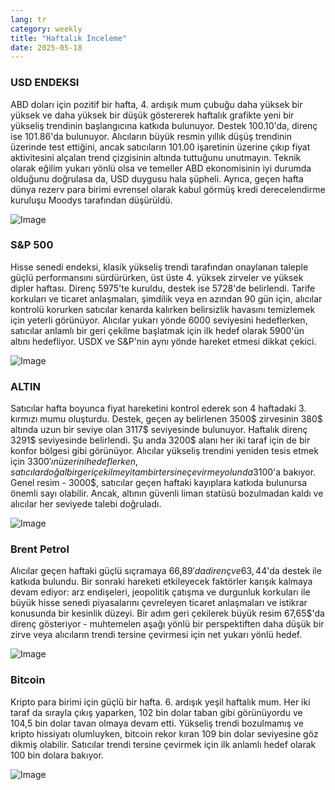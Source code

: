 ```yaml
---
lang: tr
category: weekly
title: "Haftalık İnceleme"
date: 2025-05-18
---
```


### USD ENDEKSI

ABD doları için pozitif bir hafta, 4. ardışık mum çubuğu daha yüksek bir yüksek ve daha yüksek bir düşük göstererek haftalık grafikte yeni bir yükseliş trendinin başlangıcına katkıda bulunuyor. Destek 100.10'da, direnç ise 101.86'da bulunuyor. Alıcıların büyük resmin yıllık düşüş trendinin üzerinde test ettiğini, ancak satıcıların 101.00 işaretinin üzerine çıkıp fiyat aktivitesini alçalan trend çizgisinin altında tuttuğunu unutmayın. Teknik olarak eğilim yukarı yönlü olsa ve temeller ABD ekonomisinin iyi durumda olduğunu doğrulasa da, USD duygusu hala şüpheli. Ayrıca, geçen hafta dünya rezerv para birimi evrensel olarak kabul görmüş kredi derecelendirme kuruluşu Moodys tarafından düşürüldü.

![Image](https://markleighedu.github.io/img/May-2025/18-May-2025/usdindex.jpg)

### S&P 500

Hisse senedi endeksi, klasik yükseliş trendi tarafından onaylanan taleple güçlü performansını sürdürürken, üst üste 4. yüksek zirveler ve yüksek dipler haftası. Direnç 5975'te kuruldu, destek ise 5728'de belirlendi. Tarife korkuları ve ticaret anlaşmaları, şimdilik veya en azından 90 gün için, alıcılar kontrolü korurken satıcılar kenarda kalırken belirsizlik havasını temizlemek için yeterli görünüyor. Alıcılar yukarı yönde 6000 seviyesini hedeflerken, satıcılar anlamlı bir geri çekilme başlatmak için ilk hedef olarak 5900'ün altını hedefliyor. USDX ve S&P'nin aynı yönde hareket etmesi dikkat çekici.

![Image](https://markleighedu.github.io/img/May-2025/18-May-2025/sp500.jpg)

### ALTIN

Satıcılar hafta boyunca fiyat hareketini kontrol ederek son 4 haftadaki 3. kırmızı mumu oluşturdu. Destek, geçen ay belirlenen 3500$ zirvesinin 380$ altında uzun bir seviye olan 3117$ seviyesinde bulunuyor. Haftalık direnç 3291$ seviyesinde belirlendi. Şu anda 3200$ alanı her iki taraf için de bir konfor bölgesi gibi görünüyor. Alıcılar yükseliş trendini yeniden tesis etmek için 3300$'ın üzerini hedeflerken, satıcılar doğal bir geri çekilmeyi tam bir tersine çevirme yolunda 3100$'a bakıyor. Genel resim - 3000$, satıcılar geçen haftaki kayıplara katkıda bulunursa önemli sayı olabilir. Ancak, altının güvenli liman statüsü bozulmadan kaldı ve alıcılar her seviyede talebi doğruladı.

![Image](https://markleighedu.github.io/img/May-2025/18-May-2025/gold.jpg)

### Brent Petrol

Alıcılar geçen haftaki güçlü sıçramaya 66,89$'da direnç ve 63,44$'da destek ile katkıda bulundu. Bir sonraki hareketi etkileyecek faktörler karışık kalmaya devam ediyor: arz endişeleri, jeopolitik çatışma ve durgunluk korkuları ile büyük hisse senedi piyasalarını çevreleyen ticaret anlaşmaları ve istikrar konusunda bir kesinlik düzeyi. Bir adım geri çekilerek büyük resim 67,65$'da direnç gösteriyor - muhtemelen aşağı yönlü bir perspektiften daha düşük bir zirve veya alıcıların trendi tersine çevirmesi için net yukarı yönlü hedef.

![Image](https://markleighedu.github.io/img/May-2025/18-May-2025/brentoil.jpg)

### Bitcoin

Kripto para birimi için güçlü bir hafta. 6. ardışık yeşil haftalık mum. Her iki taraf da sırayla çıkış yaparken, 102 bin dolar taban gibi görünüyordu ve 104,5 bin dolar tavan olmaya devam etti. Yükseliş trendi bozulmamış ve kripto hissiyatı olumluyken, bitcoin rekor kıran 109 bin dolar seviyesine göz dikmiş olabilir. Satıcılar trendi tersine çevirmek için ilk anlamlı hedef olarak 100 bin dolara bakıyor.

![Image](https://markleighedu.github.io/img/May-2025/18-May-2025/bitcoin.jpg)

